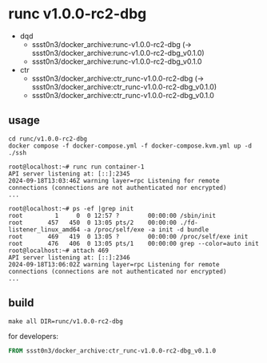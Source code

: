 # runc v1.0.0-rc2-dbg

* dqd
    * ssst0n3/docker_archive:runc-v1.0.0-rc2-dbg (-> ssst0n3/docker_archive:runc-v1.0.0-rc2-dbg_v0.1.0)
    * ssst0n3/docker_archive:runc-v1.0.0-rc2-dbg_v0.1.0
* ctr
    * ssst0n3/docker_archive:ctr_runc-v1.0.0-rc2-dbg (-> ssst0n3/docker_archive:ctr_runc-v1.0.0-rc2-dbg_v0.1.0)
    * ssst0n3/docker_archive:ctr_runc-v1.0.0-rc2-dbg_v0.1.0

## usage

```shell
cd runc/v1.0.0-rc2-dbg
docker compose -f docker-compose.yml -f docker-compose.kvm.yml up -d
./ssh
```

```shell
root@localhost:~# runc run container-1
API server listening at: [::]:2345
2024-09-18T13:03:46Z warning layer=rpc Listening for remote connections (connections are not authenticated nor encrypted)
...
```

```shell
root@localhost:~# ps -ef |grep init
root         1     0  0 12:57 ?        00:00:00 /sbin/init
root       457   450  0 13:05 pts/2    00:00:00 ./fd-listener_linux_amd64 -a /proc/self/exe -a init -d bundle
root       469   419  0 13:05 ?        00:00:00 /proc/self/exe init
root       476   406  0 13:05 pts/1    00:00:00 grep --color=auto init
root@localhost:~# attach 469
API server listening at: [::]:2346
2024-09-18T13:06:02Z warning layer=rpc Listening for remote connections (connections are not authenticated nor encrypted)
...
```

## build

```shell
make all DIR=runc/v1.0.0-rc2-dbg
```

for developers:

```dockerfile
FROM ssst0n3/docker_archive:ctr_runc-v1.0.0-rc2-dbg_v0.1.0
```
